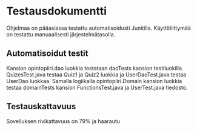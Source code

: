 
# Testausdokumentti

Ohjelmaa on pääasiassa testattu automatisoidusti Junitilla. Käyttöliittymää on testattu manuaalisesti järjestelmätasolla. 

## Automatisoidut testit

Kansion opintopiiri.dao luokkia testataan daoTests kansion testiluokilla. QuizesTest.java testaa Quiz1 ja Quiz2 luokkia ja UserDaoTest.java testaa UserDao luokkaa. Samalla logiikalla opintopiiri.Domain kansion luokkia testaa domainTests kansion FunctionsTest.java ja UserTest.java tiedosto.

## Testauskattavuus
Sovelluksen rivikattavuus on 79% ja haarautu
